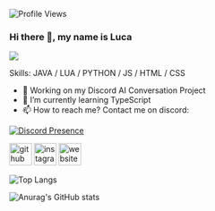 ![Profile Views](https://komarev.com/ghpvc/?username=kiisuhh-4444&color=blueviolet) 

### Hi there 👋, my name is Luca
![](https://arturssmirnovs.github.io/github-profile-readme-generator/images/aaaabanner.png)

Skills: JAVA / LUA / PYTHON / JS / HTML / CSS

- 🔭 Working on my Discord AI Conversation Project
- 🌱 I’m currently learning TypeScript 
- 📫 How to reach me? Contact me on discord: 

[![Discord Presence](https://lanyard.cnrad.dev/api/355004590602846208
                            )](https://discord.com/users/355004590602846208)
                            

[<img src='https://cdn.jsdelivr.net/npm/simple-icons@3.0.1/icons/github.svg' alt='github' height='40'>](https://github.com/1sythe)  [<img src='https://cdn.jsdelivr.net/npm/simple-icons@3.0.1/icons/instagram.svg' alt='instagram' height='40'>](https://www.instagram.com/x7.luca/)  [<img src='https://cdn.jsdelivr.net/npm/simple-icons@3.0.1/icons/icloud.svg' alt='website' height='40'>](https://sythe.dev)  


![Top Langs](https://github-readme-stats.vercel.app/api/top-langs/?username=1sythe&theme=dark)

![Anurag's GitHub stats](https://github-readme-stats.vercel.app/api?username=1sythe&show_icons=true&theme=dark)

